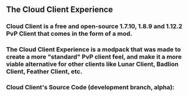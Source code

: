 ## The Cloud Client Experience
### Cloud Client is a free and open-source 1.7.10, 1.8.9 and 1.12.2 PvP Client that comes in the form of a mod.

### The Cloud Client Experience is a modpack that was made to create a more "standard" PvP client feel, and make it a more viable alternative for other clients like Lunar Client, Badlion Client, Feather Client, etc.
### Cloud Client's Source Code (development branch, alpha):
